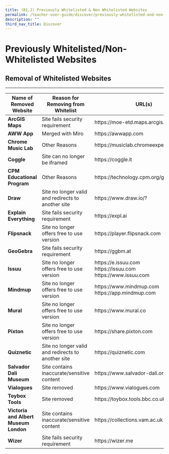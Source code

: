 ```yaml
---
title: (B1,2) Previously Whitelisted & Non Whitelisted Websites
permalink: /teacher-user-guide/discover/previously-whitelisted-and-non-whitelisted-websites/
description: ""
third_nav_title: Discover
---
```

<h1 class="page-title">Previously Whitelisted/Non-Whitelisted Websites</h1>
 
 <h2 class="section-title">Removal of Whitelisted Websites</h2>
 <hr>
 
 <table>
<thead>
<tr>
<th>Name of Removed Website</th>
<th>Reason for Removing from Whitelist</th>
<th>URL(s)</th>
</tr>
</thead>
<tbody>
                  <tr><td><strong>ArcGIS Maps</strong></td>
                    <td>Site fails security requirement</td>
                    <td>
                      https://moe-etd.maps.arcgis.com
                    </td>
                  </tr>        
                  <tr><td><strong>AWW App</strong></td>
                      <td>Merged with Miro</td>
                      <td>
                        https://awwapp.com
                      </td>
                  </tr>           
                  <tr><td><strong>Chrome Music Lab</strong></td>
                      <td>Other Reasons</td>
                      <td>
                        https://musiclab.chromeexperiments.com
                      </td>
                  </tr>              
                  <tr><td><strong>Coggle</strong></td>
                    <td>Site can no longer be iframed</td>
                    <td>
                      https://coggle.it
                    </td>
                  </tr>
                  <tr><td><strong>CPM Educational Program</strong></td>
                    <td>Other Reasons</td>
                    <td>
                      https://technology.cpm.org/general
                    </td>
                  </tr>
                  <tr><td><strong>Draw</strong></td>
                      <td>Site no longer valid and redirects to another site</td>
                      <td>
                        https://www.draw.io/?
                      </td>
                  </tr>     
                <tr><td><strong>Explain Everything</strong></td>
                  <td>Site fails security requirement</td>
                  <td>
                    https://expl.ai
                  </td>
                </tr>        
                <tr><td><strong>Flipsnack</strong></td>
                  <td>Site no longer offers free to use version</td>
                  <td>
                    https://player.flipsnack.com
                  </td>
                </tr>        
                <tr><td><strong>GeoGebra</strong></td>
                  <td>Site fails security requirement</td>
                  <td>
                    https://ggbm.at
                  </td>
                </tr>        
                <tr><td><strong>Issuu</strong></td>
                    <td>Site no longer offers free to use version</td>
                    <td>
                      https://e.issuu.com
                      <br>
                      https://issuu.com
                      <br>
                      https://www.issuu.com
                    </td>
                </tr>        
                <tr><td><strong>Mindmup</strong></td>
                    <td>Site no longer offers free to use version</td>
                    <td>
                      https://www.mindmup.com
                      <br>
                      https://app.mindmup.com
                    </td>
                </tr>                
                <tr><td><strong>Mural</strong></td>
                    <td>Site no longer offers free to use version</td>
                    <td>
                      https://www.mural.co
                    </td>
                </tr>        
                <tr><td><strong>Pixton</strong></td>
                  <td>Site no longer offers free to use version</td>
                  <td>
                    https://share.pixton.com
                  </td>
                </tr>        
                 <tr><td><strong>Quiznetic</strong></td>
                    <td>Site no longer valid and redirects to another site</td>
                    <td>
                      https://quiznetic.com
                    </td>
                </tr>        
                <tr><td><strong>Salvador Dali Museum</strong></td>
                    <td>Site contains inaccurate/sensitive content</td>
                    <td>
                      https://www.salvador-dali.org
                    </td>
                </tr>               
                <tr><td><strong>Vialogues</strong></td>
                    <td>Site removed</td>
                    <td>
                      https://www.vialogues.com
                    </td>
                </tr> 
                <tr><td><strong>Toybox Tools</strong></td>
                  <td>Site removed</td>
                  <td>
                    https://toybox.tools.bbc.co.uk
                  </td>
                </tr>        
                <tr><td><strong>Victoria and Albert Museum London</strong></td>
                    <td>Site contains inaccurate/sensitive content</td>
                    <td>
                      https://collections.vam.ac.uk
                    </td>
                </tr>        
                <tr><td><strong>Wizer</strong></td>
                  <td>Site fails security requirement</td>
                  <td>
                    https://wizer.me
                  </td>
                </tr>
                  </tbody>
                </table>